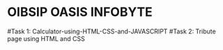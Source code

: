 # OIBSIP OASIS INFOBYTE
#Task 1: Calculator-using-HTML-CSS-and-JAVASCRIPT
#Task 2: Tribute page using HTML and CSS
